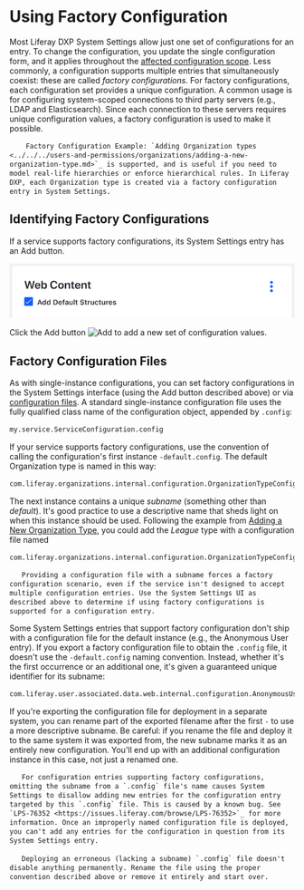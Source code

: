 # Using Factory Configuration

Most Liferay DXP System Settings allow just one set of configurations for an entry. To change the configuration, you update the single configuration form, and it applies throughout the [affected configuration scope](../understanding-configuration-scope.md). Less commonly, a configuration supports multiple entries that simultaneously coexist: these are called *factory configurations*. For factory configurations, each configuration set provides a unique configuration. A common usage is for configuring system-scoped connections to third party servers (e.g., LDAP and Elasticsearch). Since each connection to these servers requires unique configuration values, a factory configuration is used to make it possible.

```tip::
    Factory Configuration Example: `Adding Organization types <../../../users-and-permissions/organizations/adding-a-new-organization-type.md>`_ is supported, and is useful if you need to model real-life hierarchies or enforce hierarchical rules. In Liferay DXP, each Organization type is created via a factory configuration entry in System Settings.
```

## Identifying Factory Configurations

If a service supports factory configurations, its System Settings entry has an Add button. 

![If a System Settings entry has an ADD button, it supports factory configuration.](./using-configuration-files/images/01.png)

Click the Add button ![Add](../../../images/icon-add.png) to add a new set of configuration values.

## Factory Configuration Files

As with single-instance configurations, you can set factory configurations in the System Settings interface (using the Add button described above) or via [configuration files](./using-configuration-files.md). A standard single-instance configuration file uses the fully qualified class name of the configuration object, appended by `.config`: 

```bash
my.service.ServiceConfiguration.config
```

If your service supports factory configurations, use the convention of calling the configuration's first instance `-default.config`. The default Organization type is named in this way: 

```bash
com.liferay.organizations.internal.configuration.OrganizationTypeConfiguration-default.config
```

The next instance contains a unique *subname* (something other than *default*). It's good practice to use a descriptive name that sheds light on when this instance should be used. Following the example from [Adding a New Organization Type](../../../users-and-permissions/organizations/adding-a-new-organization-type.md), you could add the _League_ type with a configuration file named 

```bash
com.liferay.organizations.internal.configuration.OrganizationTypeConfiguration-league.config
```

```warning::
   Providing a configuration file with a subname forces a factory configuration scenario, even if the service isn't designed to accept multiple configuration entries. Use the System Settings UI as described above to determine if using factory configurations is supported for a configuration entry. 
```

Some System Settings entries that support factory configuration don't ship with a configuration file for the default instance (e.g., the Anonymous User entry). If you export a factory configuration file to obtain the `.config` file, it doesn't use the `-default.config` naming convention. Instead, whether it's the first occurrence or an additional one, it's given a guaranteed unique identifier for its subname:

```bash
com.liferay.user.associated.data.web.internal.configuration.AnonymousUserConfiguration-6befcd73-7c8b-4597-b396-a18f64f8c308.config
```

If you're exporting the configuration file for deployment in a separate system, you can rename part of the exported filename after the first `-` to use a more descriptive subname. Be careful: if you rename the file and deploy it to the same system it was exported from, the new subname marks it as an entirely new configuration. You'll end up with an additional configuration instance in this case, not just a renamed one.

```warning::
   For configuration entries supporting factory configurations, omitting the subname from a `.config` file's name causes System Settings to disallow adding new entries for the configuration entry targeted by this `.config` file. This is caused by a known bug. See `LPS-76352 <https://issues.liferay.com/browse/LPS-76352>`_ for more information. Once an improperly named configuration file is deployed, you can't add any entries for the configuration in question from its System Settings entry.

   Deploying an erroneous (lacking a subname) `.config` file doesn't disable anything permanently. Rename the file using the proper convention described above or remove it entirely and start over.
```
